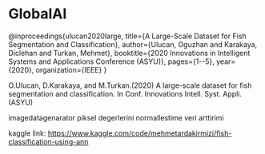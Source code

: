 # GlobalAI
@inproceedings{ulucan2020large,
title={A Large-Scale Dataset for Fish Segmentation and Classification},
author={Ulucan, Oguzhan and Karakaya, Diclehan and Turkan, Mehmet},
booktitle={2020 Innovations in Intelligent Systems and Applications Conference (ASYU)},
pages={1--5},
year={2020},
organization={IEEE}
}

O.Ulucan, D.Karakaya, and M.Turkan.(2020) A large-scale dataset for fish segmentation and classification.
In Conf. Innovations Intell. Syst. Appli. (ASYU)




imagedatagenarator piksel degerlerini normallestime
veri arttirimi 






kaggle link:
https://www.kaggle.com/code/mehmetardakirmizi/fish-classification-using-ann
